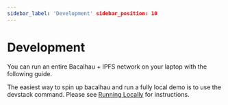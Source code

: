 ```yaml
---
sidebar_label: 'Development' sidebar_position: 10
---
```


# Development

You can run an entire Bacalhau + IPFS network on your laptop with the following guide.

The easiest way to spin up bacalhau and run a fully local demo is to use the devstack command. Please see [Running Locally](https://github.com/filecoin-project/bacalhau/blob/main/docs/running_locally.md) for instructions.

